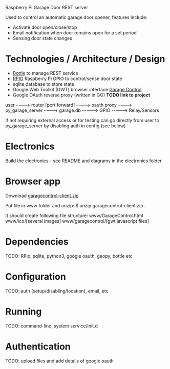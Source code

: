 Raspberry Pi Garage Door REST server

Used to control an automatic garage door opener, features include:

* Activate door open/close/stop
* Email notification when door remains open for a set period
* Sensing door state changes

Technologies / Architecture / Design
====================================

* [Bottle](http://bottlepy.org/) to manage REST service 
* [RPIO](https://pypi.python.org/pypi/RPIO) Raspberry Pi GPIO to control/sense door state 
* sqlite database to store state
* Google Web Toolkit (GWT) browser interface [Garage Control](https://github.com/drweaver/gwt_garage_control)
* Google OAuth reverse proxy (written in GO) **TODO link to project**

user ----> router [port forward] ----> oauth proxy ----> py_garage_server ----> garage.db
                                                                        \-----> GPIO -----> Relay/Sensors

If not requiring external access or for testing can go directly from 
user to py_garage_server by disabling auth in config (see below)
																		
Electronics
===========

Build the electronics - see README and diagrams in the electronics folder

Browser app
===========

Download [garagecontrol-client.zip](https://github.com/drweaver/gwt_garage_control/releases/latest)

Put file in www folder and unzip: 
$ unzip garagecontrol-client.zip .

It should create following file structure:
www/GarageControl.html
www/ico/[several images]
www/garagecontrol/[gwt javascript files] 

Dependencies
============

TODO: RPio, sqlite, python3, google oauth, geopy, bottle etc

Configuration
=============

TODO: auth (setup/disabling/location), email, etc

Running
=======

TODO: command-line, system service/init.d

Authentication
==============

TODO: upload files and add details of google oauth
